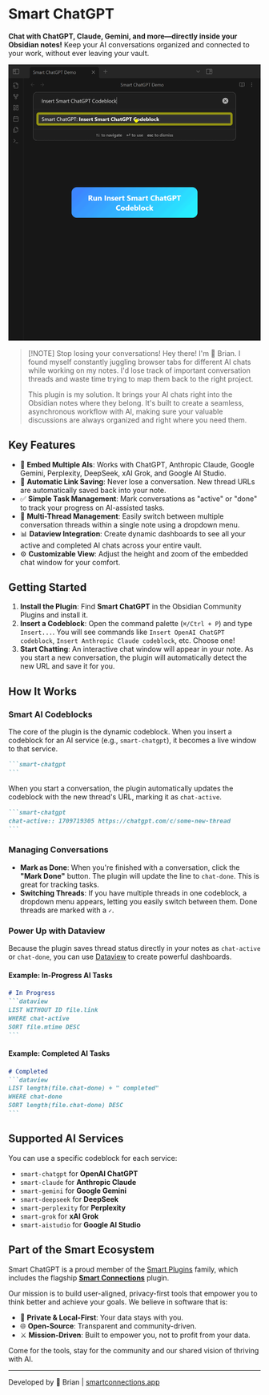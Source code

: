 # Smart ChatGPT
**Chat with ChatGPT, Claude, Gemini, and more—directly inside your Obsidian notes!** Keep your AI conversations organized and connected to your work, without ever leaving your vault.

![](./assets/smart-chatgpt-getting_started.gif)

> [!NOTE] Stop losing your conversations!
> Hey there! I'm 🌴 Brian. I found myself constantly juggling browser tabs for different AI chats while working on my notes. I'd lose track of important conversation threads and waste time trying to map them back to the right project.
>
> This plugin is my solution. It brings your AI chats right into the Obsidian notes where they belong. It's built to create a seamless, asynchronous workflow with AI, making sure your valuable discussions are always organized and right where you need them.

## Key Features
- 💬 **Embed Multiple AIs**: Works with ChatGPT, Anthropic Claude, Google Gemini, Perplexity, DeepSeek, xAI Grok, and Google AI Studio.
- 🔗 **Automatic Link Saving**: Never lose a conversation. New thread URLs are automatically saved back into your note.
- ✅ **Simple Task Management**: Mark conversations as "active" or "done" to track your progress on AI-assisted tasks.
- 📂 **Multi-Thread Management**: Easily switch between multiple conversation threads within a single note using a dropdown menu.
- 📊 **Dataview Integration**: Create dynamic dashboards to see all your active and completed AI chats across your entire vault.
- ⚙️ **Customizable View**: Adjust the height and zoom of the embedded chat window for your comfort.

## Getting Started

1.  **Install the Plugin**: Find **Smart ChatGPT** in the Obsidian Community Plugins and install it.
2.  **Insert a Codeblock**: Open the command palette (`⌘/Ctrl + P`) and type `Insert...`. You will see commands like `Insert OpenAI ChatGPT codeblock`, `Insert Anthropic Claude codeblock`, etc. Choose one!
3.  **Start Chatting**: An interactive chat window will appear in your note. As you start a new conversation, the plugin will automatically detect the new URL and save it for you.

## How It Works

### Smart AI Codeblocks

The core of the plugin is the dynamic codeblock. When you insert a codeblock for an AI service (e.g., `smart-chatgpt`), it becomes a live window to that service.

````md
```smart-chatgpt
```
````

When you start a conversation, the plugin automatically updates the codeblock with the new thread's URL, marking it as `chat-active`.

````md
```smart-chatgpt
chat-active:: 1709719305 https://chatgpt.com/c/some-new-thread
```
````

### Managing Conversations

- **Mark as Done**: When you're finished with a conversation, click the **"Mark Done"** button. The plugin will update the line to `chat-done`. This is great for tracking tasks.
- **Switching Threads**: If you have multiple threads in one codeblock, a dropdown menu appears, letting you easily switch between them. Done threads are marked with a `✓`.

### Power Up with Dataview

Because the plugin saves thread status directly in your notes as `chat-active` or `chat-done`, you can use [Dataview](https://github.com/blacksmithgu/obsidian-dataview) to create powerful dashboards.

#### Example: In-Progress AI Tasks
````md
# In Progress
```dataview
LIST WITHOUT ID file.link
WHERE chat-active
SORT file.mtime DESC
```
````

#### Example: Completed AI Tasks
````md
# Completed
```dataview
LIST length(file.chat-done) + " completed"
WHERE chat-done
SORT length(file.chat-done) DESC
```
````

## Supported AI Services

You can use a specific codeblock for each service:

- `smart-chatgpt` for **OpenAI ChatGPT**
- `smart-claude` for **Anthropic Claude**
- `smart-gemini` for **Google Gemini**
- `smart-deepseek` for **DeepSeek**
- `smart-perplexity` for **Perplexity**
- `smart-grok` for **xAI Grok**
- `smart-aistudio` for **Google AI Studio**

## Part of the Smart Ecosystem

Smart ChatGPT is a proud member of the [Smart Plugins](https://smartconnections.app) family, which includes the flagship **[Smart Connections](https://obsidian.md/plugins?id=smart-connections)** plugin.

Our mission is to build user-aligned, privacy-first tools that empower you to think better and achieve your goals. We believe in software that is:

- 🔐 **Private & Local-First**: Your data stays with you.
- 🌐 **Open-Source**: Transparent and community-driven.
- ⚔️ **Mission-Driven**: Built to empower you, not to profit from your data.

Come for the tools, stay for the community and our shared vision of thriving with AI.

---

Developed by 🌴 Brian | [smartconnections.app](https://smartconnections.app)